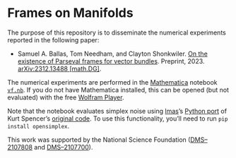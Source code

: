 # Frames on Manifolds

The purpose of this repository is to disseminate the numerical experiments reported in the following paper:

* Samuel A. Ballas, Tom Needham, and Clayton Shonkwiler. [On the existence of Parseval frames for vector bundles](https://arxiv.org/abs/2312.13488). Preprint, 2023. [arXiv:2312.13488 [math.DG]](https://arxiv.org/abs/2312.13488).

The numerical experiments are performed in the [Mathematica](https://www.wolfram.com/mathematica/) notebook [`vf.nb`](vf.nb). If you do not have Mathematica installed, this can be opened (but not evaluated) with the free [Wolfram Player](https://www.wolfram.com/player/).

Note that the notebook evaluates simplex noise using [lmas](https://github.com/lmas)’s [Python port](https://github.com/lmas/opensimplex) of Kurt Spencer’s [original code](https://github.com/KdotJPG/OpenSimplex2). To use this functionality, you’ll need to run `pip install opensimplex`.

This work was supported by the National Science Foundation ([DMS–2107808](https://www.nsf.gov/awardsearch/showAward?AWD_ID=2107808) and [DMS–2107700](https://www.nsf.gov/awardsearch/showAward?AWD_ID=2107700)).
